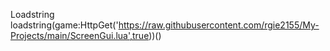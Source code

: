 Loadstring
loadstring(game:HttpGet('https://raw.githubusercontent.com/rgie2155/My-Projects/main/ScreenGui.lua',true))()
